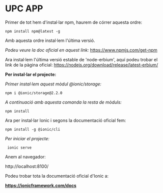 # UPC APP

 Primer de tot hem d'instal·lar npm, haurem de córrer aquesta ordre:

```
npm install npm@latest -g
```
Amb aquesta ordre instal·lem l'última versió.

*Podeu veure la doc oficial en aquest link:*
https://www.npmjs.com/get-npm


Ara instal·lem l'última versió estable de 'node-erbium', aquí podeu trobar el link de la pàgina oficial:
https://nodejs.org/download/release/latest-erbium/

**Per instal·lar el projecte:** 

*Primer instal·lem aquest mòdul @ionic/storage:*

```
npm i @ionic/storage@2.2.0
```

*A continuació amb aquesta comanda la resta de mòduls:*

```
npm install
```

Ara per instal·lar Ionic i segons la documentació oficial fem:

```
npm install -g @ionic/cli
```


*Per iniciar el projecte:*

```
 ionic serve
 ```

  

Anem al navegador:

http://localhost:8100/

  
  

Podeu trobar tota la documentació oficial d'Ionic a:

**https://ionicframework.com/docs**